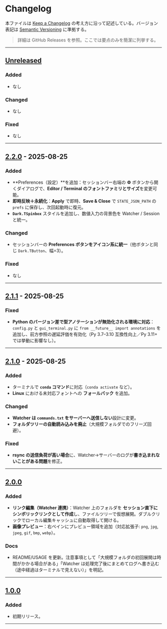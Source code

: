 # Changelog

本ファイルは [Keep a Changelog](https://keepachangelog.com/ja/1.1.0/) の考え方に沿って記述している。バージョン表記は [Semantic Versioning](https://semver.org/lang/ja/) に準拠する。

> 詳細は GitHub Releases を参照。ここでは要点のみを簡潔に列挙する。

---

## [Unreleased]

### Added

* なし

### Changed

* なし

### Fixed

* なし

---

## [2.2.0] - 2025-08-25

### Added
- **Preferences（設定）**を追加：セッションバー右端の **⚙︎** ボタンから開くダイアログで、**Editor / Terminal のフォントファミリとサイズ**を変更可能。
- **即時反映＋永続化**：**Apply** で即時、**Save & Close** で `STATE_JSON_PATH` の `prefs` に保存し、次回起動時に復元。
- **`Dark.TSpinbox`** スタイルを追加し、数値入力の背景色を Watcher / Session と統一。

### Changed
- セッションバーの **Preferences ボタンをアイコン系に統一**（他ボタンと同じ `Dark.TButton`、幅=3）。

### Fixed
- なし

---

## [2.1.1] - 2025-08-25

### Fixed

* **Python のバージョン差で型アノテーションが無効化される環境に対応**：`config.py` と `gui_terminal.py` に `from __future__ import annotations` を追加し、前方参照の遅延評価を有効化（Py 3.7–3.10 互換性向上／Py 3.11+ では挙動に影響なし）。

---

## [2.1.0] - 2025-08-25

### Added

* ターミナルで **`conda` コマンド**に対応（`conda activate` など）。
* **Linux** における未対応フォントへの **フォールバック** を追加。

### Changed

* **Watcher は `commands.txt` をサーバーへ送信しない**設計に変更。
* **フォルダツリーの自動読み込みを廃止**（大規模フォルダでのフリーズ回避）。

### Fixed

* **rsync の送信負荷が高い場合**に、Watcher→サーバーのログが**書き込まれないことがある問題**を修正。

---

## [2.0.0]

### Added

* **リンク編集（Watcher 連携）**：Watcher 上のフォルダを **セッション直下にシンボリックリンクとして作成**し、ファイルツリーで仮想展開。ダブルクリックでローカル編集キャッシュに自動取得して開ける。
* **画像プレビュー**：右ペインにプレビュー領域を追加（対応拡張子: `png`, `jpg`, `jpeg`, `gif`, `bmp`, `webp`）。

### Docs

* README/USAGE を更新。注意事項として「大規模フォルダの初回展開は時間がかかる場合がある」「Watcher は処理完了後にまとめてログへ書き込む（途中経過はターミナルで見えない）」を明記。

---

## [1.0.0]

### Added

* 初期リリース。

---

[Unreleased]: https://github.com/ri0097fx/SyncTerm-IDE/compare/v2.2.0...HEAD

[2.2.0]: https://github.com/ri0097fx/SyncTerm-IDE/compare/v2.1.1...v2.2.0
[2.2.0-release]: https://github.com/ri0097fx/SyncTerm-IDE/releases/tag/v2.2.0

[2.1.1]: https://github.com/ri0097fx/SyncTerm-IDE/compare/v2.1.0...v2.1.1
[2.1.1-release]: https://github.com/ri0097fx/SyncTerm-IDE/releases/tag/v2.1.1

[2.1.0]: https://github.com/ri0097fx/SyncTerm-IDE/compare/v2.0.0...v2.1.0
[2.1.0-release]: https://github.com/ri0097fx/SyncTerm-IDE/releases/tag/v2.1.0

[2.0.0]: https://github.com/ri0097fx/SyncTerm-IDE/compare/v1.0.0...v2.0.0
[2.0.0-release]: https://github.com/ri0097fx/SyncTerm-IDE/releases/tag/v2.0.0

[1.0.0]: https://github.com/ri0097fx/SyncTerm-IDE/releases/tag/v1.0.0

